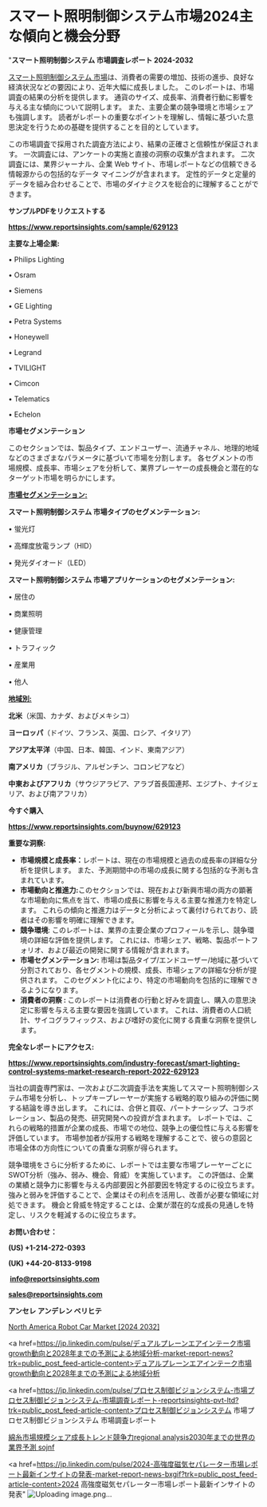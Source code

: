 # スマート照明制御システム市場2024主な傾向と機会分野

"<strong>スマート照明制御システム 市場調査レポート 2024-2032</strong>

<a href=https://www.reportsinsights.com/sample/629123>スマート照明制御システム 市場</a>は、消費者の需要の増加、技術の進歩、良好な経済状況などの要因により、近年大幅に成長しました。 このレポートは、市場調査の結果の分析を提供します。 通貨のサイズ、成長率、消費者行動に影響を与える主な傾向について説明します。 また、主要企業の競争環境と市場シェアも強調します。 読者がレポートの重要なポイントを理解し、情報に基づいた意思決定を行うための基礎を提供することを目的としています。

この市場調査で採用された調査方法により、結果の正確さと信頼性が保証されます。 一次調査には、アンケートの実施と直接の洞察の収集が含まれます。 二次調査には、業界ジャーナル、企業 Web サイト、市場レポートなどの信頼できる情報源からの包括的なデータ マイニングが含まれます。 定性的データと定量的データを組み合わせることで、市場のダイナミクスを総合的に理解することができます。

<strong><b>サンプルPDFをリクエストする</b></strong>

<a href=https://www.reportsinsights.com/sample/629123><strong><u>https://www.reportsinsights.com/sample/629123</u></strong></a>

<strong>主要な上場企業:</strong>

• Philips Lighting

• Osram

• Siemens

• GE Lighting

• Petra Systems

• Honeywell

• Legrand

• TVILIGHT

• Cimcon

• Telematics

• Echelon

<strong>市場セグメンテーション</strong>

このセクションでは、製品タイプ、エンドユーザー、流通チャネル、地理的地域などのさまざまなパラメータに基づいて市場を分割します。 各セグメントの市場規模、成長率、市場シェアを分析して、業界プレーヤーの成長機会と潜在的なターゲット市場を明らかにします。

<strong><u>市場セグメンテーション</u></strong><strong><u>:</u></strong>

<strong>スマート照明制御システム 市場タイプのセグメンテーション:</strong>

• 蛍光灯

• 高輝度放電ランプ（HID）

• 発光ダイオード（LED）

<strong>スマート照明制御システム 市場アプリケーションのセグメンテーション:</strong>

• 居住の

• 商業照明

• 健康管理

• トラフィック

• 産業用

• 他人

<strong><u>地域別</u></strong><strong><u>:</u></strong>

<strong>北米</strong>（米国、カナダ、およびメキシコ）

<strong>ヨーロッパ</strong>（ドイツ、フランス、英国、ロシア、イタリア）

<strong>アジア太平洋</strong>（中国、日本、韓国、インド、東南アジア）

<strong>南アメリカ</strong>（ブラジル、アルゼンチン、コロンビアなど）

<strong>中東およびアフリカ</strong>（サウジアラビア、アラブ首長国連邦、エジプト、ナイジェリア、および南アフリカ）

<strong>今すぐ購入</strong>

<a href=https://www.reportsinsights.com/buynow/629123><strong><u>https://www.reportsinsights.com/buynow/629123</u></strong></a>

<strong>重要な洞察:</strong>
<ul>
  <li><strong>市場規模と成長率：</strong>レポートは、現在の市場規模と過去の成長率の詳細な分析を提供します。 また、予測期間中の市場の成長に関する包括的な予測も含まれています。</li>
  <li><strong>市場動向と推進力:</strong>このセクションでは、現在および新興市場の両方の顕著な市場動向に焦点を当て、市場の成長に影響を与える主要な推進力を特定します。 これらの傾向と推進力はデータと分析によって裏付けられており、読者はその影響を明確に理解できます。</li>
  <li><strong>競争環境</strong>: このレポートは、業界の主要企業のプロフィールを示し、競争環境の詳細な評価を提供します。 これには、市場シェア、戦略、製品ポートフォリオ、および最近の開発に関する情報が含まれます。</li>
  <li><strong>市場セグメンテーション: </strong>市場は製品タイプ/エンドユーザー/地域に基づいて分割されており、各セグメントの規模、成長、市場シェアの詳細な分析が提供されます。 このセグメント化により、特定の市場動向を包括的に理解できるようになります。</li>
  <li><strong>消費者の洞察 : </strong>このレポートは消費者の行動と好みを調査し、購入の意思決定に影響を与える主要な要因を強調しています。 これは、消費者の人口統計、サイコグラフィックス、および嗜好の変化に関する貴重な洞察を提供します。</li>
</ul>
<strong>完全なレポートにアクセス:</strong>

<a href=https://www.reportsinsights.com/industry-forecast/smart-lighting-control-systems-market-research-report-2022-629123><strong><u><b>https://www.reportsinsights.com/industry-forecast/smart-lighting-control-systems-market-research-report-2022-629123</b></u></strong></a>

当社の調査専門家は、一次および二次調査手法を実施してスマート照明制御システム市場を分析し、トップキープレーヤーが実施する戦略的取り組みの評価に関する結論を導き出します。 これには、合併と買収、パートナーシップ、コラボレーション、製品の発売、研究開発への投資が含まれます。 レポートでは、これらの戦略的措置が企業の成長、市場での地位、競争上の優位性に与える影響を評価しています。 市場参加者が採用する戦略を理解することで、彼らの意図と市場全体の方向性についての貴重な洞察が得られます。

競争環境をさらに分析するために、レポートでは主要な市場プレーヤーごとにSWOT分析（強み、弱み、機会、脅威）を実施しています。 この評価は、企業の業績と競争力に影響を与える内部要因と外部要因を特定するのに役立ちます。 強みと弱みを評価することで、企業はその利点を活用し、改善が必要な領域に対処できます。 機会と脅威を特定することは、企業が潜在的な成長の見通しを特定し、リスクを軽減するのに役立ちます。

<strong>お問い合わせ：</strong>

<strong>(US) +1-214-272-0393</strong>

<strong>(UK) +44-20-8133-9198</strong>

<strong> </strong><a href=info@reportsinsights.com><strong><u>info@reportsinsights.com</u></strong></a>

<a href=sales@reportsinsights.com><strong><u>sales@reportsinsights.com</u></strong></a>

<strong>アンセレ アンデレン ベリヒテ</strong>

<a href=https://www.linkedin.com/pulse/north-america-robot-car-market-emerging-research-6lukf/>North America Robot Car Market [2024 2032]</a>

<a href=https://jp.linkedin.com/pulse/デュアルプレーンエアインテーク市場growth動向と2028年までの予測による地域分析-market-report-news?trk=public_post_feed-article-content>デュアルプレーンエアインテーク市場growth動向と2028年までの予測による地域分析</a>

<a href=https://jp.linkedin.com/pulse/プロセス制御ビジョンシステム-市場プロセス制御ビジョンシステム-市場調査レポート-reportsinsights-pvt-ltd?trk=public_post_feed-article-content>プロセス制御ビジョンシステム 市場プロセス制御ビジョンシステム 市場調査レポート</a>

<a href=https://www.linkedin.com/pulse/綿糸市場規模シェア成長トレンド競争力regional-analysis2030年までの世界の業界予測-sojnf/>綿糸市場規模シェア成長トレンド競争力regional analysis2030年までの世界の業界予測 sojnf</a>

<a href=https://jp.linkedin.com/pulse/2024-高強度磁気セパレーター市場レポート最新インサイトの発表-market-report-news-bxgif?trk=public_post_feed-article-content>2024 高強度磁気セパレーター市場レポート最新インサイトの発表</a>"
![Uploading image.png…]()
